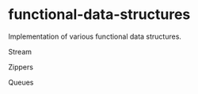 # functional-data-structures
Implementation of various functional data structures.

Stream

Zippers

Queues
